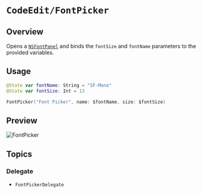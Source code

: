 # ``CodeEdit/FontPicker``

## Overview

Opens a [`NSFontPanel`](https://developer.apple.com/documentation/appkit/nsfontpanel) and binds the `fontSize` and `fontName` parameters to the provided variables.

## Usage

```swift
@State var fontName: String = "SF-Mono"
@State var fontSize: Int = 13

FontPicker("Font Picker", name: $fontName, size: $fontSize)
```

## Preview

![FontPicker](FontPicker_View.png)

## Topics

### Delegate

- ``FontPickerDelegate``
